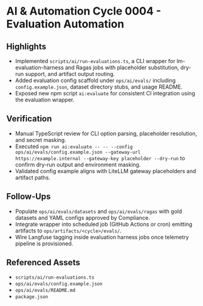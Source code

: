 # AI & Automation Cycle 0004 - Evaluation Automation

## Highlights
- Implemented `scripts/ai/run-evaluations.ts`, a CLI wrapper for lm-evaluation-harness and Ragas jobs with placeholder substitution, dry-run support, and artifact output routing.
- Added evaluation config scaffold under `ops/ai/evals/` including `config.example.json`, dataset directory stubs, and usage README.
- Exposed new npm script `ai:evaluate` for consistent CI integration using the evaluation wrapper.

## Verification
- Manual TypeScript review for CLI option parsing, placeholder resolution, and secret masking.
- Executed `npm run ai:evaluate -- -- --config ops/ai/evals/config.example.json --gateway-url https://example.internal --gateway-key placeholder --dry-run` to confirm dry-run output and environment masking.
- Validated config example aligns with LiteLLM gateway placeholders and artifact paths.

## Follow-Ups
- Populate `ops/ai/evals/datasets` and `ops/ai/evals/ragas` with gold datasets and YAML configs approved by Compliance.
- Integrate wrapper into scheduled job (GitHub Actions or cron) emitting artifacts to `ops/artifacts/<cycle>/evals/`.
- Wire Langfuse tagging inside evaluation harness jobs once telemetry pipeline is provisioned.

## Referenced Assets
- `scripts/ai/run-evaluations.ts`
- `ops/ai/evals/config.example.json`
- `ops/ai/evals/README.md`
- `package.json`
